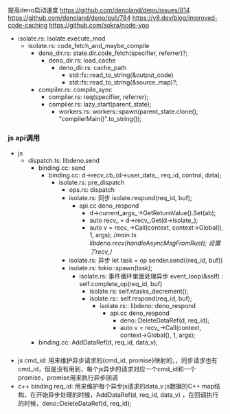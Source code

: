 提高deno启动速度
https://github.com/denoland/deno/issues/814
https://github.com/denoland/deno/pull/784
https://v8.dev/blog/improved-code-caching
https://github.com/sokra/node-voo


- isolate.rs: isolate.execute_mod
	- isolate.rs: code_fetch_and_maybe_compile
		- deno_dir.rs: state.dir.code_fetch(specifier, referrer)?;
			- deno_dir.rs: load_cache
				- deno_dir.rs: cache_path
					- std::fs::read_to_string(&output_code)
					- std::fs::read_to_string(&source_map)?;
		- compiler.rs: compile_sync
			- compiler.rs: req(specifier, referrer);
			- compiler.rs: lazy_start(parent_state);
				- workers.rs: workers::spawn(parent_state.clone(), "compilerMain()".to_string());






### js api调用
- js 
	- dispatch.ts: libdeno.send 
		- binding.cc: send 
			- binding.cc: d->recv_cb_(d->user_data_, req_id, control, data);
				- isolate.rs: pre_dispatch 
					- ops.rs: dispatch
					- isolate.rs: 同步 isolate.respond(req_id, buf);
						- api.cc deno_respond
							-  d->current_args_->GetReturnValue().Set(ab);
							- auto recv_ = d->recv_.Get(d->isolate_);
							- auto v = recv_->Call(context, context->Global(), 1, args);  /*main.ts  libdeno.recv(handleAsyncMsgFromRust); 设置了recv_*/
			        - isolate.rs: 异步 let task = op sender.send((req_id, buf))
			        - isolate.rs: tokio::spawn(task);
			        	- isolate.rs: 事件循环里面处理异步 event_loop(&self) : self.complete_op(req_id, buf)
			        		- isolate.rs: self.ntasks_decrement();
			        		- isolate.rs:: self.respond(req_id, buf);
			        			- isolate.rs:: libdeno::deno_respond
			        				- api.cc deno_respond
			        					- deno::DeleteDataRef(d, req_id);
			        					- auto v = recv_->Call(context, context->Global(), 1, args);
		- binding.cc: AddDataRef(d, req_id, data_v);	 


### 
- js cmd_id: 用来维护异步请求的{cmd_id, promise}映射的，，同步请求也有cmd_id，但是没有用到，每个js异步的请求对应一个cmd_id和一个promise，promise用来执行异步回调
- c++ binding req_id: 用来维护每个异步js请求的data_v js数据的C++ map结构，在开始异步处理的时候，AddDataRef(d, req_id, data_v)	，在回调执行的时候，deno::DeleteDataRef(d, req_id);